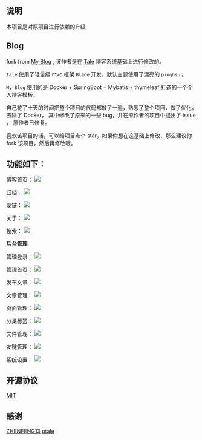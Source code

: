 ## 说明
本项目是对原项目进行依赖的升级
## Blog

fork from [My Blog](https://github.com/ZHENFENG13/My-Blog) , 该作者是在 [Tale](https://github.com/otale/tale) 博客系统基础上进行修改的。

`Tale` 使用了轻量级 mvc 框架 `Blade` 开发，默认主题使用了漂亮的 `pinghsu` 。

`My-Blog` 使用的是 Docker + SpringBoot + Mybatis + thymeleaf 打造的一个个人博客模板。

自己花了十天的时间把整个项目的代码都敲了一遍，熟悉了整个项目，做了优化，去除了 Docker，
其中修改了原来的一些 bug，并在原作者的项目中提出了 issue ， 原作者已修复。

喜欢该项目的话，可以给项目点个 star，如果你想在这基础上修改，那么建议你 fork 该项目，然后再修改哦。

## 功能如下：

 博客首页：
 ![](img/index.png)

 归档：
 ![](img/metas.png)

 友链：
 ![](img/links.png)
 
 关于：
 ![](img/about.png)
 
 搜索：
 ![](img/search.png)
 
 **后台管理**
 
 管理登录：
 ![](img/admin-login.png)
 
 管理首页：
 ![](img/admin-index.png)
 
 发布文章：
 ![](img/admin-publish.png)
 
 文章管理：
 ![](img/admin-article.png)
 
 页面管理：
 ![](img/admin-pages.png)
 
 分类标签：
 ![](img/admin-category.png)
 
 文件管理：
 ![](img/admin-upload.png)
  
 友链管理：
 ![](img/admin-links.png)
   
 系统设置：
 ![](img/admin-setting.png)
 
## 开源协议

[MIT](./LICENSE)

## 感谢

[ZHENFENG13](https://github.com/ZHENFENG13)
[otale](https://github.com/otale)
